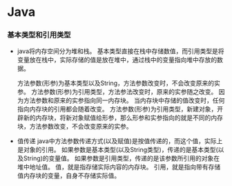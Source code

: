 # Java 
### 基本类型和引用类型

* java将内存空间分为堆和栈。 
  基本类型直接在栈中存储数值，而引用类型是将变量放在栈中，实际存储的值是放在堆中，通过栈中的变量指向堆中存放的数据。 
  
  方法参数(形参)为基本类型以及String，方法参数改变时，不会改变原来的实参。
  方法参数(形参)为引用类型，方法参法改变时，原来的实参随之改变。
  因为方法参数和原来的实参指向同一内存块。 当内存块中存储的值改变时，任何指向内存块的引用都会随着改变。
  方法参数(形参)为引用类型，新建对象，开辟新的内存块，将新对象赋值给形参，那么形参和实参指向的就是不同的内存块，方法参数改变，不会改变原来的实参。 
* 值传递
  java中方法参数传递方式(以及赋值)是按值传递的，而这个值，实际上是对象的引用。
  如果参数是基本类型(以及String类型)，传递的是基本类型(以及String)的变量值。
  如果参数是引用类型，传递的是该参数所引用的对象在堆中地址值。
  值，就是指存储实际内容的内存块。
  引用，就是指向带有存储值内存块的变量，自身不存储实际值。
